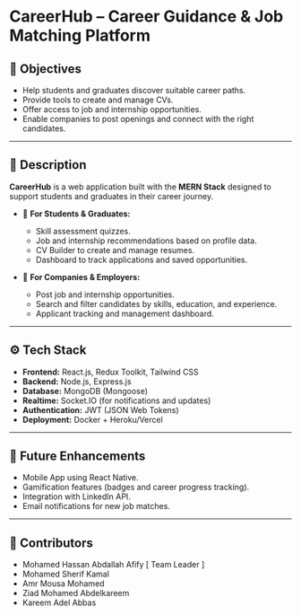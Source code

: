 # CareerHub – Career Guidance & Job Matching Platform

## 🎯 Objectives
- Help students and graduates discover suitable career paths.  
- Provide tools to create and manage CVs.  
- Offer access to job and internship opportunities.  
- Enable companies to post openings and connect with the right candidates.  

---

## 📖 Description
**CareerHub** is a web application built with the **MERN Stack** designed to support students and graduates in their career journey.  

- 🔹 **For Students & Graduates:**  
  - Skill assessment quizzes.  
  - Job and internship recommendations based on profile data.  
  - CV Builder to create and manage resumes.  
  - Dashboard to track applications and saved opportunities.  

- 🔹 **For Companies & Employers:**  
  - Post job and internship opportunities.  
  - Search and filter candidates by skills, education, and experience.  
  - Applicant tracking and management dashboard.  

---

## ⚙️ Tech Stack
- **Frontend:** React.js, Redux Toolkit, Tailwind CSS  
- **Backend:** Node.js, Express.js  
- **Database:** MongoDB (Mongoose)  
- **Realtime:** Socket.IO (for notifications and updates)  
- **Authentication:** JWT (JSON Web Tokens)  
- **Deployment:** Docker + Heroku/Vercel    

---

## 🚀 Future Enhancements
- Mobile App using React Native.  
- Gamification features (badges and career progress tracking).  
- Integration with LinkedIn API.  
- Email notifications for new job matches.  

---

## 🙌 Contributors
- Mohamed Hassan Abdallah Afify [ Team Leader ]
- Mohamed Sherif Kamal
- Amr Mousa Mohamed 
- Ziad Mohamed Abdelkareem
- Kareem Adel Abbas

